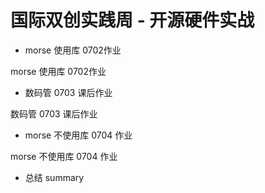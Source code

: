 # 国际双创实践周 - 开源硬件实战
* morse 使用库 0702作业

morse 使用库 0702作业
* 数码管 0703 课后作业

数码管 0703 课后作业
* morse 不使用库 0704 作业

morse 不使用库 0704 作业
* 总结
summary
